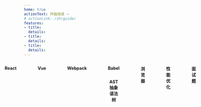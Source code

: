 ```yaml
---
home: true
actionText: 开始阅读 →
# actionLink: /zh/guide/
features:
- title:
  details: 
- title: 
  details: 
- title: 
  details: 
---
```


<div class="home-content-wrap">

<div class="home-item">
<div class="home-item-title">
  <p class="home-title" onclick="location.assign('/react')">React</p>
</div>

<!-- [Redux](/react/redux.html)

[基础 Hooks](/react/base-hooks.html) -->

</div>

<div class="home-item">
<div class="home-item-title">
  <p class="home-title" onclick="location.assign('/vue')">Vue</p>
</div>

<!-- [Vue2.x实现原理](/vue/implementation-principle.html)

[Vuex](/vue/vuex.html) -->

</div>

<div class="home-item">
<div class="home-item-title">
  <p class="home-title" onclick="location.assign('/webpack')">Webpack</p>
</div>

<!-- [编译优化-DllPlugin](/webpack/dll-plugin.html)

[打包优化-NodeExternals](/webpack/webpack-node-externals.html) -->

</div>

<div class="home-item">
<div class="home-item-title">
  <p class="home-title" onclick="location.assign('/babel')">Babel</p>
  <br>
  <p class="home-title" onclick="location.assign('/pages/ast')">AST抽象语法树</p>
</div>

<!-- [Babel 7](/babel/babel7.html) -->


</div>

<div class="home-item">
<div class="home-item-title">
  <p class="home-title" onclick="location.assign('/browser')">浏览器</p>
</div>

<!-- [从输入URL到页面展示](/browser/input-url-to-page.html)

[浏览器缓存机制](/browser/browser-cache.html)

[浏览器安全](/browser/browser-security.html) -->

</div>

<div class="home-item">
<div class="home-item-title">
  <p class="home-title" onclick="location.assign('/pages/performance-optimization')">性能优化</p>
</div>
</div>

<!-- <div class="home-item">
<div class="home-item-title">
  <p class="home-title" onclick="location.assign('/pages/ast')">AST抽象语法树</p>
</div>
</div> -->

<div class="home-item">
<div class="home-item-title">
  <p class="home-title" onclick="location.assign('/interview-questions')">面试题</p>
</div>
</div>

</div>


<style>
p > code, li > code {
  background-color: #fff5f5!important;
  color: #ff502c!important;
}

.home-content-wrap {
  width: 100%;
  display: flex;
  justify-content: center;
}
.home-item {
  padding: 0 35px;
}
.home-item-title {
  text-align: center;
}
.home-icon {
  vertical-align: middle;
  width: 32px;
  height: 32px;
  margin-bottom: 8px;
}
.home-title {
  display: inline-block;
  font-weight: bold;
  cursor: pointer;
}
@media screen and (max-width: 500px) {
  .home-content-wrap {
    display: block;
  }
  .home-item {
    padding: 0;
  }
  .home-item-title {
    text-align: left;
  }
}
</style>